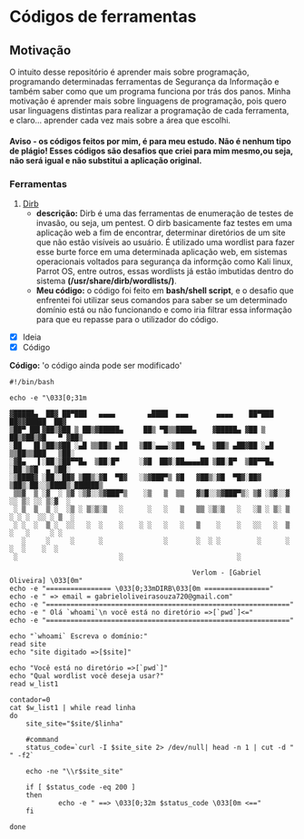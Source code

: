 # Códigos de ferramentas
## Motivação
 O intuito desse repositório é aprender mais sobre programação, programando determinadas ferramentas de Segurança da Informação e também saber como que um programa funciona por trás dos panos.
 Minha motivação é aprender mais sobre linguagens de programação, pois quero usar linguagens distintas para realizar a programação de cada ferramenta, e claro... aprender cada vez mais sobre a área que escolhi.
 
#### Aviso - os códigos feitos por mim, é para meu estudo. Não é nenhum tipo de plágio! Esses códigos são desafios que criei para mim mesmo,ou seja, não será igual e não substitui a aplicação original.
 
### Ferramentas
1. [Dirb](https://tools.kali.org/web-applications/dirb)
   - **descrição:** Dirb é uma das ferramentas de enumeração de testes de invasão, ou seja, um pentest. O dirb basicamente faz testes em uma aplicação web a fim de encontrar, determinar diretórios de um site que não estão visíveis ao usuário.
     É utilizado uma wordlist para fazer esse burte force em uma determinada aplicação web, em sistemas operacionais voltados para segurança da informção como Kali linux, Parrot OS, entre outros, essas wordlists já estão imbutidas dentro do sistema **(/usr/share/dirb/wordlists/)**.
   - **Meu código:** o código foi feito em **bash/shell script**, e o desafio que enfrentei foi utilizar seus comandos para saber se um determinado domínio está ou não funcionando e como iria filtrar essa informação para que eu repasse para o utilizador do código.
- [x] Ideia
- [x] Código 

**Código:**
'o código ainda pode ser modificado'
```
#!/bin/bash

echo -e "\033[0;31m
 
▓█████▄  ██▓ ██▀███   ▄▄▄▄        ▄████  ▄▄▄       ▄▄▄▄    ██▀███   ██▓▓█████  ██▓    
▒██▀ ██▌▓██▒▓██ ▒ ██▒▓█████▄     ██▒ ▀█▒▒████▄    ▓█████▄ ▓██ ▒ ██▒▓██▒▓█   ▀ ▓██▒    
░██   █▌▒██▒▓██ ░▄█ ▒▒██▒ ▄██   ▒██░▄▄▄░▒██  ▀█▄  ▒██▒ ▄██▓██ ░▄█ ▒▒██▒▒███   ▒██░    
░▓█▄   ▌░██░▒██▀▀█▄  ▒██░█▀     ░▓█  ██▓░██▄▄▄▄██ ▒██░█▀  ▒██▀▀█▄  ░██░▒▓█  ▄ ▒██░    
░▒████▓ ░██░░██▓ ▒██▒░▓█  ▀█▓   ░▒▓███▀▒ ▓█   ▓██▒░▓█  ▀█▓░██▓ ▒██▒░██░░▒████▒░██████▒
 ▒▒▓  ▒ ░▓  ░ ▒▓ ░▒▓░░▒▓███▀▒    ░▒   ▒  ▒▒   ▓▒█░░▒▓███▀▒░ ▒▓ ░▒▓░░▓  ░░ ▒░ ░░ ▒░▓  ░
 ░ ▒  ▒  ▒ ░  ░▒ ░ ▒░▒░▒   ░      ░   ░   ▒   ▒▒ ░▒░▒   ░   ░▒ ░ ▒░ ▒ ░ ░ ░  ░░ ░ ▒  ░
 ░ ░  ░  ▒ ░  ░░   ░  ░    ░    ░ ░   ░   ░   ▒    ░    ░   ░░   ░  ▒ ░   ░     ░ ░   
   ░     ░     ░      ░               ░       ░  ░ ░         ░      ░     ░  ░    ░  ░
 ░                         ░                            ░                                                          
                        
                                             Verlom - [Gabriel Oliveira] \033[0m"
echo -e "================ \033[0;33mDIRB\033[0m ================"
echo -e " => email = gabrieloliveirasouza720@gmail.com"
echo -e "============================================================"
echo -e " Olá `whoami`\n você está no diretório =>[`pwd`]<="
echo -e "============================================================"

echo "`whoami` Escreva o domínio:"
read site
echo "site digitado =>[$site]"

echo "Você está no diretório =>[`pwd`]"
echo "Qual wordlist você deseja usar?"
read w_list1

contador=0
cat $w_list1 | while read linha
do
    site_site="$site/$linha"
    
    #command
    status_code=`curl -I $site_site 2> /dev/null| head -n 1 | cut -d " " -f2`
    
    echo -ne "\\r$site_site"
    
    if [ $status_code -eq 200 ]
    then
            echo -e " ==> \033[0;32m $status_code \033[0m <=="
    fi
    
done


```
